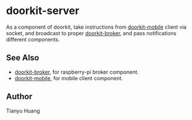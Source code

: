 # doorkit-server

As a component of doorkit, take instructions from [doorkit-mobile](https://github.com/tianhsky/doorkit-mobile) client via socket, and broadcast to proper [doorkit-broker](https://github.com/tianhsky/doorkit-broker), and pass notifications different components.

## See Also

* [doorkit-broker](https://github.com/tianhsky/doorkit-broker), for raspberry-pi broker component.
* [doorkit-mobile](https://github.com/tianhsky/doorkit-mobile), for mobile client component.

## Author

Tianyu Huang